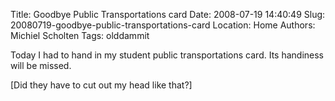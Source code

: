 Title: Goodbye Public Transportations card
Date: 2008-07-19 14:40:49
Slug: 20080719-goodbye-public-transportations-card
Location: Home
Authors: Michiel Scholten
Tags: olddammit

<p>Today I had to hand in my student public transportations card. Its handiness will be missed.</p>

<p>[Did they have to cut out my head like that?]</p>